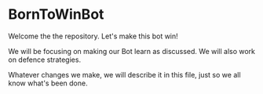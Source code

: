 BornToWinBot
============

Welcome the the repository. Let's make this bot win!

We will be focusing on making our Bot learn as discussed. We will also work on defence strategies.

Whatever changes we make, we will describe it in this file, just so we all know what's been done.
